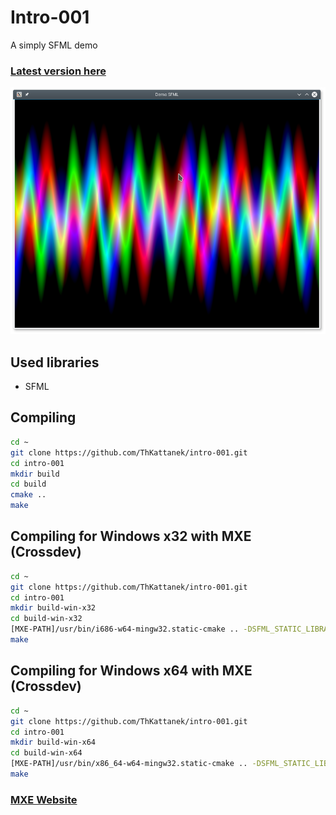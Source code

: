 # Intro-001
A simply SFML demo
### [Latest version here](https://github.com/ThKattanek/intro-001/releases)

![Screenshot](screenshot.png)

## Used libraries
* SFML

## Compiling
```bash
cd ~
git clone https://github.com/ThKattanek/intro-001.git
cd intro-001
mkdir build
cd build
cmake ..
make
```
## Compiling for Windows x32 with MXE (Crossdev)
```bash
cd ~
git clone https://github.com/ThKattanek/intro-001.git
cd intro-001
mkdir build-win-x32
cd build-win-x32
[MXE-PATH]/usr/bin/i686-w64-mingw32.static-cmake .. -DSFML_STATIC_LIBRARIES=TRUE
make
```

## Compiling for Windows x64 with MXE (Crossdev)
```bash
cd ~
git clone https://github.com/ThKattanek/intro-001.git
cd intro-001
mkdir build-win-x64
cd build-win-x64
[MXE-PATH]/usr/bin/x86_64-w64-mingw32.static-cmake .. -DSFML_STATIC_LIBRARIES=TRUE
make
```
### [MXE Website](http://mxe.cc)
